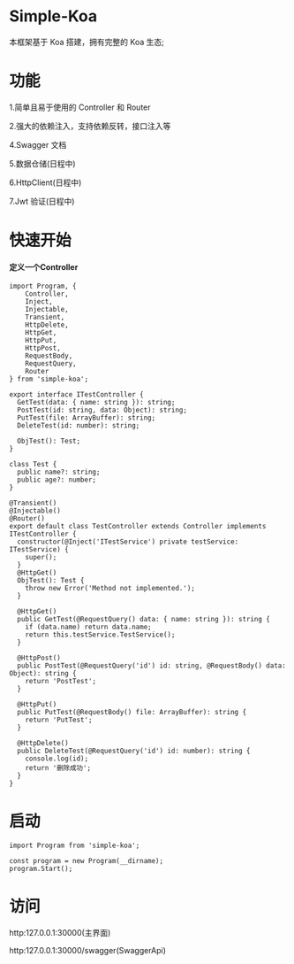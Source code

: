 Simple-Koa
==============

本框架基于 Koa 搭建，拥有完整的 Koa 生态;

功能
==============

1.简单且易于使用的 Controller 和 Router

2.强大的依赖注入，支持依赖反转，接口注入等

4.Swagger 文档

5.数据仓储(日程中)

6.HttpClient(日程中)

7.Jwt 验证(日程中)


快速开始
==============

#### 定义一个Controller

```
import Program, {
    Controller,
    Inject,
    Injectable,
    Transient,
    HttpDelete,
    HttpGet,
    HttpPut,
    HttpPost,
    RequestBody,
    RequestQuery,
    Router
} from 'simple-koa';

export interface ITestController {
  GetTest(data: { name: string }): string;
  PostTest(id: string, data: Object): string;
  PutTest(file: ArrayBuffer): string;
  DeleteTest(id: number): string;

  ObjTest(): Test;
}

class Test {
  public name?: string;
  public age?: number;
}

@Transient()
@Injectable()
@Router()
export default class TestController extends Controller implements ITestController {
  constructor(@Inject('ITestService') private testService: ITestService) {
    super();
  }
  @HttpGet()
  ObjTest(): Test {
    throw new Error('Method not implemented.');
  }

  @HttpGet()
  public GetTest(@RequestQuery() data: { name: string }): string {
    if (data.name) return data.name;
    return this.testService.TestService();
  }

  @HttpPost()
  public PostTest(@RequestQuery('id') id: string, @RequestBody() data: Object): string {
    return 'PostTest';
  }

  @HttpPut()
  public PutTest(@RequestBody() file: ArrayBuffer): string {
    return 'PutTest';
  }

  @HttpDelete()
  public DeleteTest(@RequestQuery('id') id: number): string {
    console.log(id);
    return '删除成功';
  }
}

```

启动
==============

```
import Program from 'simple-koa';

const program = new Program(__dirname);
program.Start();

```

访问
==============

http:127.0.0.1:30000(主界面)

http:127.0.0.1:30000/swagger(SwaggerApi)